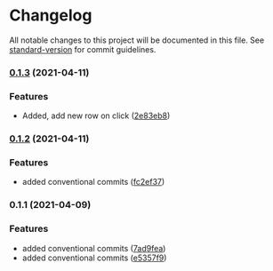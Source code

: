 # Changelog

All notable changes to this project will be documented in this file. See [standard-version](https://github.com/conventional-changelog/standard-version) for commit guidelines.

### [0.1.3](https://github.com/ITM007/MEC/compare/v0.1.2...v0.1.3) (2021-04-11)


### Features

* Added, add new row on click ([2e83eb8](https://github.com/ITM007/MEC/commit/2e83eb8f936f8ab0353cc6a522d561d05ba62c53))

### [0.1.2](https://github.com/ITM007/MEC/compare/v0.1.1...v0.1.2) (2021-04-11)


### Features

* added conventional commits ([fc2ef37](https://github.com/ITM007/MEC/commit/fc2ef37c1ee8b4c614e88b37ddd0bd9c4eb6f5df))

### 0.1.1 (2021-04-09)


### Features

* added conventional commits ([7ad9fea](https://github.com/ITM007/MEC/commit/7ad9fea176667f57f6bd6ab524de62a2fee3dacf))
* added conventional commits ([e5357f9](https://github.com/ITM007/MEC/commit/e5357f9210cbe2095b1e3a9b2cf25777c7ac9afb))
